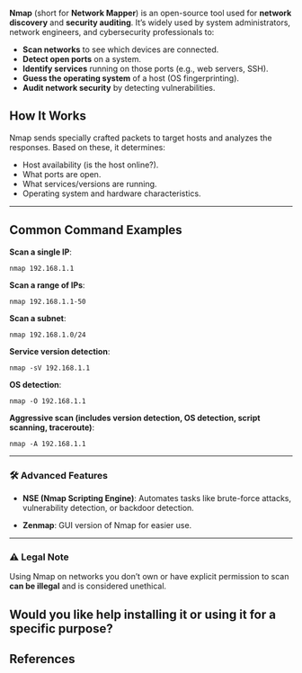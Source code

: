 **Nmap** (short for **Network Mapper**) is an open-source tool used for **network discovery** and **security auditing**. It’s widely used by system administrators, network engineers, and cybersecurity professionals to:

- **Scan networks** to see which devices are connected.
- **Detect open ports** on a system.
- **Identify services** running on those ports (e.g., web servers, SSH).
- **Guess the operating system** of a host (OS fingerprinting).
- **Audit network security** by detecting vulnerabilities.


## How It Works

Nmap sends specially crafted packets to target hosts and analyzes the responses. Based on these, it determines:
- Host availability (is the host online?).
- What ports are open.
- What services/versions are running.
- Operating system and hardware characteristics.


---

## Common Command Examples

**Scan a single IP**:
    
```
nmap 192.168.1.1
```
    
**Scan a range of IPs**:
    
```
nmap 192.168.1.1-50
```
    
**Scan a subnet**:
    
```
nmap 192.168.1.0/24
```
    
**Service version detection**:
    
```
nmap -sV 192.168.1.1
```
    
**OS detection**:
    
```
nmap -O 192.168.1.1
```
    
**Aggressive scan (includes version detection, OS detection, script scanning, traceroute)**:
    
```
nmap -A 192.168.1.1
```
    

---

### 🛠️ Advanced Features

- **NSE (Nmap Scripting Engine)**: Automates tasks like brute-force attacks, vulnerability detection, or backdoor detection.
    
- **Zenmap**: GUI version of Nmap for easier use.
    

---

### ⚠️ Legal Note

Using Nmap on networks you don’t own or have explicit permission to scan **can be illegal** and is considered unethical.

Would you like help installing it or using it for a specific purpose?
---

## References

